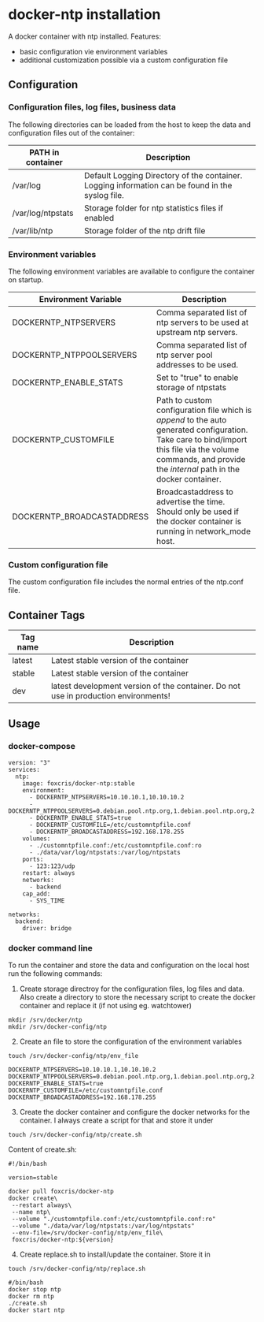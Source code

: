 # docker-ntp installation

A docker container with ntp installed. 
Features:
* basic configuration vie environment variables 
* additional customization possible via a custom configuration file
  
## Configuration
 
### Configuration files, log files, business data
The following directories can be loaded from the host to keep the data and configuration files out of the container:

 | PATH in container | Description |
 | ---------------------- | ----------- |
 | /var/log | Default Logging Directory of the container. Logging information can be found in the syslog file.|
 | /var/log/ntpstats | Storage folder for ntp statistics files if enabled |
 | /var/lib/ntp | Storage folder of the ntp drift file |
 
### Environment variables
The following environment variables are available to configure the container on startup.

 | Environment Variable | Description |
 | ---------------------- | ----------- |
 | DOCKERNTP_NTPSERVERS | Comma separated list of ntp servers to be used at upstream ntp servers. |
 | DOCKERNTP_NTPPOOLSERVERS | Comma separated list of ntp server pool addresses to be used. |
 | DOCKERNTP_ENABLE_STATS | Set to "true" to enable storage of ntpstats |
 | DOCKERNTP_CUSTOMFILE | Path to custom configuration file which is _append_ to the auto generated configuration. Take care to bind/import this file via the volume commands, and provide the _internal_ path in the docker container. |
 | DOCKERNTP_BROADCASTADDRESS | Broadcastaddress to advertise the time. Should only be used if the docker container is running in network_mode host. |
 
### Custom configuration file

The custom configuration file includes the normal entries of the ntp.conf file.

## Container Tags

 | Tag name | Description |
 | ---------------------- | ----------- |
 | latest | Latest stable version of the container |
 | stable | Latest stable version of the container |
 | dev | latest development version of the container. Do not use in production environments! |

## Usage

### docker-compose

```
version: "3"
services:
  ntp:
    image: foxcris/docker-ntp:stable
    environment:
      - DOCKERNTP_NTPSERVERS=10.10.10.1,10.10.10.2
      - DOCKERNTP_NTPPOOLSERVERS=0.debian.pool.ntp.org,1.debian.pool.ntp.org,2.debian.pool.ntp.org,3.debian.pool.ntp.org
      - DOCKERNTP_ENABLE_STATS=true
      - DOCKERNTP_CUSTOMFILE=/etc/customntpfile.conf
      - DOCKERNTP_BROADCASTADDRESS=192.168.178.255
    volumes:
      - ./customntpfile.conf:/etc/customntpfile.conf:ro
      - ./data/var/log/ntpstats:/var/log/ntpstats
    ports:
      - 123:123/udp
    restart: always
    networks:
      - backend
    cap_add:
      - SYS_TIME

networks:
  backend:
    driver: bridge
```

### docker command line

To run the container and store the data and configuration on the local host run the following commands:
1. Create storage directroy for the configuration files, log files and data. Also create a directory to store the necessary script to create the docker container and replace it (if not using eg. watchtower)
```
mkdir /srv/docker/ntp
mkdir /srv/docker-config/ntp
```

2. Create an file to store the configuration of the environment variables
```
touch /srv/docker-config/ntp/env_file
``` 
```
DOCKERNTP_NTPSERVERS=10.10.10.1,10.10.10.2
DOCKERNTP_NTPPOOLSERVERS=0.debian.pool.ntp.org,1.debian.pool.ntp.org,2.debian.pool.ntp.org,3.debian.pool.ntp.org
DOCKERNTP_ENABLE_STATS=true
DOCKERNTP_CUSTOMFILE=/etc/customntpfile.conf
DOCKERNTP_BROADCASTADDRESS=192.168.178.255
```

3. Create the docker container and configure the docker networks for the container. I always create a script for that and store it under
```
touch /srv/docker-config/ntp/create.sh
```
Content of create.sh:
```
#!/bin/bash

version=stable

docker pull foxcris/docker-ntp
docker create\
 --restart always\
 --name ntp\
 --volume "./customntpfile.conf:/etc/customntpfile.conf:ro"
 --volume "./data/var/log/ntpstats:/var/log/ntpstats"
 --env-file=/srv/docker-config/ntp/env_file\
 foxcris/docker-ntp:${version}
```

4. Create replace.sh to install/update the container. Store it in
```
touch /srv/docker-config/ntp/replace.sh
```
```
#/bin/bash
docker stop ntp
docker rm ntp
./create.sh
docker start ntp
```
